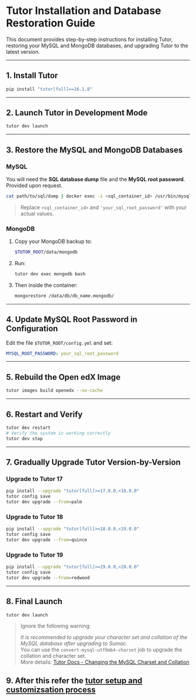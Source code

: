 
# Tutor Installation and Database Restoration Guide

This document provides step-by-step instructions for installing Tutor, restoring your MySQL and MongoDB databases, and upgrading Tutor to the latest version.

---

## 1. Install Tutor

```bash
pip install "tutor[full]==16.1.8"
```

---

## 2. Launch Tutor in Development Mode

```bash
tutor dev launch
```

---

## 3. Restore the MySQL and MongoDB Databases

### MySQL

You will need the **SQL database dump** file and the **MySQL root password**. Provided upon request.

```bash
cat path/to/sql/dump | docker exec -i <sql_container_id> /usr/bin/mysql -u root --password='your_sql_root_password' mysql
```

> Replace `<sql_container_id>` and `'your_sql_root_password'` with your actual values.

### MongoDB

1. Copy your MongoDB backup to:
   ```bash
   $TUTOR_ROOT/data/mongodb
   ```
2. Run:
   ```bash
   tutor dev exec mongodb bash
   ```
3. Then inside the container:
   ```bash
   mongorestore /data/db/db_name.mongodb/
   ```

---

## 4. Update MySQL Root Password in Configuration

Edit the file `$TUTOR_ROOT/config.yml` and set:

```yaml
MYSQL_ROOT_PASSWORD: your_sql_root_password
```

---

## 5. Rebuild the Open edX Image

```bash
tutor images build openedx --no-cache
```

---

## 6. Restart and Verify

```bash
tutor dev restart
# Verify the system is working correctly
tutor dev stop
```

---

## 7. Gradually Upgrade Tutor Version-by-Version

### Upgrade to Tutor 17

```bash
pip install --upgrade "tutor[full]>=17.0.0,<18.0.0"
tutor config save
tutor dev upgrade --from=palm
```

### Upgrade to Tutor 18

```bash
pip install --upgrade "tutor[full]>=18.0.0,<19.0.0"
tutor config save
tutor dev upgrade --from=quince
```

### Upgrade to Tutor 19

```bash
pip install --upgrade "tutor[full]>=19.0.0,<20.0.0"
tutor config save
tutor dev upgrade --from=redwood
```

---

## 8. Final Launch

```bash
tutor dev launch
```

> Ignore the following warning:
> 
> _It is recommended to upgrade your character set and collation of the MySQL database after upgrading to Sumac._  
> You can use the `convert-mysql-utf8mb4-charset` job to upgrade the collation and character set.  
> More details: [Tutor Docs - Changing the MySQL Charset and Collation](https://docs.tutor.edly.io/local.html#changing-the-mysql-charset-and-collation)

## 9. After this refer the [tutor setup and customizsation process](https://github.com/Esukhia/Sherab-Documentation/blob/main/tutor-setup-customization-guide.md)
